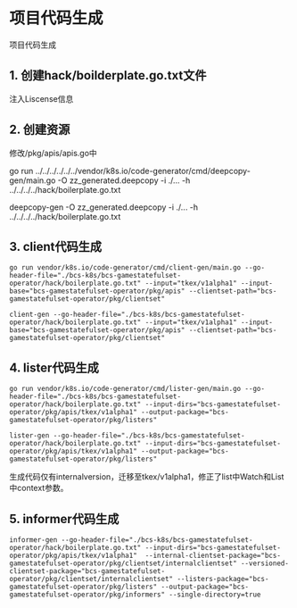 # 项目代码生成

项目代码生成

## 1. 创建hack/boilderplate.go.txt文件

注入Liscense信息

## 2. 创建资源

修改/pkg/apis/apis.go中

go run ../../../../../../vendor/k8s.io/code-generator/cmd/deepcopy-gen/main.go -O zz_generated.deepcopy -i ./... -h ../../../../hack/boilerplate.go.txt

deepcopy-gen -O zz_generated.deepcopy -i ./... -h ../../../../hack/boilerplate.go.txt

## 3. client代码生成

```shell
go run vendor/k8s.io/code-generator/cmd/client-gen/main.go --go-header-file="./bcs-k8s/bcs-gamestatefulset-operator/hack/boilerplate.go.txt" --input="tkex/v1alpha1" --input-base="bcs-gamestatefulset-operator/pkg/apis" --clientset-path="bcs-gamestatefulset-operator/pkg/clientset"
```

```shell
client-gen --go-header-file="./bcs-k8s/bcs-gamestatefulset-operator/hack/boilerplate.go.txt" --input="tkex/v1alpha1" --input-base="bcs-gamestatefulset-operator/pkg/apis" --clientset-path="bcs-gamestatefulset-operator/pkg/clientset"
```

## 4. lister代码生成

```shell
go run vendor/k8s.io/code-generator/cmd/lister-gen/main.go --go-header-file="./bcs-k8s/bcs-gamestatefulset-operator/hack/boilerplate.go.txt" --input-dirs="bcs-gamestatefulset-operator/pkg/apis/tkex/v1alpha1" --output-package="bcs-gamestatefulset-operator/pkg/listers"
```

```shell
lister-gen --go-header-file="./bcs-k8s/bcs-gamestatefulset-operator/hack/boilerplate.go.txt" --input-dirs="bcs-gamestatefulset-operator/pkg/apis/tkex/v1alpha1" --output-package="bcs-gamestatefulset-operator/pkg/listers"
```

生成代码仅有internalversion，迁移至tkex/v1alpha1，修正了list中Watch和List中context参数。

## 5. informer代码生成

```shell
informer-gen --go-header-file="./bcs-k8s/bcs-gamestatefulset-operator/hack/boilerplate.go.txt" --input-dirs="bcs-gamestatefulset-operator/pkg/apis/tkex/v1alpha1"  --internal-clientset-package="bcs-gamestatefulset-operator/pkg/clientset/internalclientset" --versioned-clientset-package="bcs-gamestatefulset-operator/pkg/clientset/internalclientset" --listers-package="bcs-gamestatefulset-operator/pkg/listers" --output-package="bcs-gamestatefulset-operator/pkg/informers" --single-directory=true
```